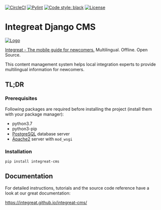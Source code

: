 [![CircleCI](https://circleci.com/gh/Integreat/integreat-cms.svg?style=shield)](https://circleci.com/gh/Integreat/integreat-cms)
[![Pylint](https://img.shields.io/badge/pylint-10.00-brightgreen)](https://www.pylint.org/)
[![Code style: black](https://img.shields.io/badge/code%20style-black-000000.svg)](https://github.com/psf/black)
[![License](https://img.shields.io/badge/License-Apache%202.0-blue.svg)](https://opensource.org/licenses/Apache-2.0)

# Integreat Django CMS

[![Logo](https://integreat-app.de/wp-content/themes/integreat/images/integreat-app-logo.png)](https://integreat-app.de/en/)

[Integreat - The mobile guide for newcomers.](https://integreat-app.de/en/) Multilingual. Offline. Open Source.

This content management system helps local integration experts to provide multilingual information for newcomers.

## TL;DR

### Prerequisites

Following packages are required before installing the project (install them with your package manager):

* python3.7
* python3-pip
* [PostgreSQL](https://www.postgresql.org/) database server
* [Apache2](https://docs.djangoproject.com/en/2.2/howto/deployment/wsgi/modwsgi/) server with `mod_wsgi`

### Installation

```
pip install integreat-cms
```

## Documentation

For detailed instructions, tutorials and the source code reference have a look at our great documentation:

https://integreat.github.io/integreat-cms/
